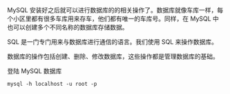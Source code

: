 MySQL 安装好之后就可以进行数据库的的相关操作了。数据库就像车库一样，每个小区里都有很多车库用来存车，他们都有唯一的车库号。同样，在 MySQL 中也可以创建多个不同名称的数据库存储数据。

SQL 是一门专门用来与数据库进行通信的语言。我们使用 SQL 来操作数据库。

数据库的操作包括创建、删除、修改数据库，这些操作都是管理数据库的基础。

登陆 MySQL 数据库

```mysql
mysql -h localhost -u root -p
```

